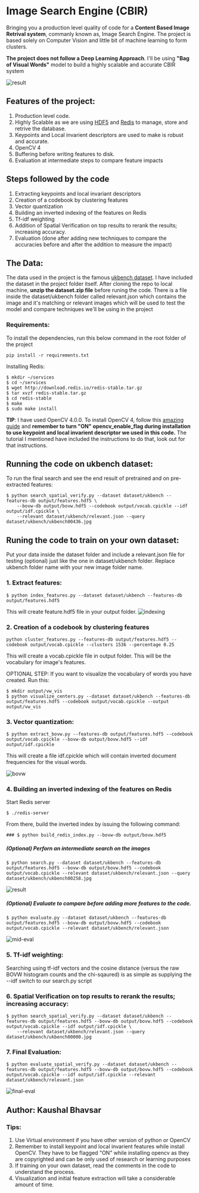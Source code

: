 # Image Search Engine (CBIR)

Bringing you a production level quality of code for a **Content Based Image Retrival system**, commanly known as, Image Search Engine.
The project is based solely on Computer Vision and little bit of machine learning to form clusters. 

**The project does not follow a Deep Learning Approach**.
I'll be using **"Bag of Visual Words"** model to build a highly scalable and accurate CBIR system

![result](result_images/result_after_spatial_verification.png)

## Features of the project:
1. Production level code.
2. Highly Scalable as we are using [HDF5](https://www.hdfgroup.org/) and [Redis](https://redis.io/) to manage, store and retrive the database.
3. Keypoints and Local invarient descriptors are used to make is robust and accurate.
4. OpenCV 4
5. Buffering before writing features to disk.
6. Evaluation at intermediate steps to compare feature impacts

## Steps followed by the code
1. Extracting keypoints and local invariant descriptors
2. Creation of a codebook by clustering features
3. Vector quantization
4. Building an inverted indexing of the features on Redis
5. Tf-idf weighting
6. Addition of Spatial Verification on top results to rerank the results; increasing accuracy.
7. Evaluation (done after adding new techniques to compare the accuracies before and after the addition to measure the impact)

## The Data:
The data used in the project is the famous [ukbench dataset](http://riemenschneider.hayko.at/vision/dataset/task.php?did=44).
I have included the dataset in the project folder itself. After cloning the repo to local machine, **unzip the dataset.zip file** before runing the code.
There is a file inside the dataset/ukbench folder called relevant.json which contains the image and it's matching or relevant images which will be used to test the model and compare techniques we'll be using in the project

### Requirements:

To install the dependencies, run this below command in the root folder of the project
```
pip install -r requirements.txt
```

Installing Redis:
```
$ mkdir ~/services
$ cd ~/services
$ wget http://download.redis.io/redis-stable.tar.gz
$ tar xvzf redis-stable.tar.gz
$ cd redis-stable
$ make
$ sudo make install
```


**TIP**: I have used OpenCV 4.0.0. To install OpenCV 4, follow this [amazing guide](https://www.pyimagesearch.com/2018/08/15/how-to-install-opencv-4-on-ubuntu/)
and **remember to turn "ON" opencv_enable_flag during installation to use keypoint and local invarient descriptor we used in this code.** The tutorial I mentioned have included the instructions to do that, look out for that instructions.

## Running the code on ukbench dataset:

To run the final search and see the end result of pretrained and on pre-extracted features:
```
$ python search_spatial_verify.py --dataset dataset/ukbench --features-db output/features.hdf5 \
	--bovw-db output/bovw.hdf5 --codebook output/vocab.cpickle --idf output/idf.cpickle \
	--relevant dataset/ukbench/relevant.json --query dataset/ukbench/ukbench00436.jpg
```
## Runing the code to train on your own dataset:
Put your data inside the dataset folder and include a relevant.json file for testing (optional) just like the one in dataset/ukbench folder. Replace ukbench folder name with your new image folder name.
### 1. Extract features:

```
$ python index_features.py --dataset dataset/ukbench --features-db output/features.hdf5
```

This will create feature.hdf5 file in your output folder.
![indexing](result_images/indexing_features.png)

### 2. Creation of a codebook by clustering features
```
python cluster_features.py --features-db output/features.hdf5 --codebook output/vocab.cpickle --clusters 1536 --percentage 0.25
```

This will create a vocab.cpickle file in output folder. This will be the vocabulary for image's features.

OPTIONAL STEP: If you want to visualize the vocabulary of words you have created. Run this:
```
$ mkdir output/vw_vis
$ python visualize_centers.py --dataset dataset/ukbench --features-db output/features.hdf5 --codebook output/vocab.cpickle --output output/vw_vis
```

### 3. Vector quantization:

```
$ python extract_bovw.py --features-db output/features.hdf5 --codebook output/vocab.cpickle --bovw-db output/bovw.hdf5 --idf output/idf.cpickle
```
This will create a file idf.cpickle which will contain inverted document frequencies for the visual words.

![bovw](result_images/forming_bovw.png)

### 4. Building an inverted indexing of the features on Redis
Start Redis server
```
$ ./redis-server
```
From there, build the inverted index by issuing the following command:
```
### $ python build_redis_index.py --bovw-db output/bovw.hdf5
```
##### (Optional) Perforn an intermediate search on the images
```
$ python search.py --dataset dataset/ukbench --features-db output/features.hdf5 --bovw-db output/bovw.hdf5 --codebook output/vocab.cpickle --relevant dataset/ukbench/relevant.json --query dataset/ukbench/ukbench00258.jpg
```
![result](result_images/result_mid_2.png)

##### (Optional) Evaluate to compare before adding more features to the code.
```
$ python evaluate.py --dataset dataset/ukbench --features-db output/features.hdf5 --bovw-db output/bovw.hdf5 --codebook output/vocab.cpickle --relevant dataset/ukbench/relevant.json
```
![mid-eval](result_images/evaluation.png)

### 5. Tf-idf weighting:
Searching using tf-idf vectors and the cosine distance (versus the raw BOVW histogram counts and the chi-sqaured) is as simple as supplying the --idf switch to our search.py script

### 6. Spatial Verification on top results to rerank the results; increasing accuracy:
```
$ python search_spatial_verify.py --dataset dataset/ukbench --features-db output/features.hdf5 --bovw-db output/bovw.hdf5 --codebook output/vocab.cpickle --idf output/idf.cpickle \
	--relevant dataset/ukbench/relevant.json --query dataset/ukbench/ukbench00000.jpg
```

### 7. Final Evaluation:
```
$ python evaluate_spatial_verify.py --dataset dataset/ukbench --features-db output/features.hdf5 --bovw-db output/bovw.hdf5 --codebook output/vocab.cpickle --idf output/idf.cpickle --relevant dataset/ukbench/relevant.json
```
![final-eval](result_images/evaluation_spatial_verifcation.png)

## Author: Kaushal Bhavsar

### Tips:
1. Use Virtual environment if you have other version of python or OpenCV
2. Remember to install keypoint and local invarient features while install OpenCV. They have to be flagged "ON" while installing opencv as they are copyrighted and can be only used of research or learning purposes
3. If training on your own dataset, read the comments in the code to understand the process.
4. Visualization and initial feature extraction will take a considerable amount of time.
